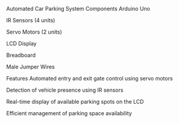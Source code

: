 Automated Car Parking System
Components
Arduino Uno

IR Sensors (4 units)

Servo Motors (2 units)

LCD Display

Breadboard

Male Jumper Wires

Features
Automated entry and exit gate control using servo motors

Detection of vehicle presence using IR sensors

Real-time display of available parking spots on the LCD

Efficient management of parking space availability
